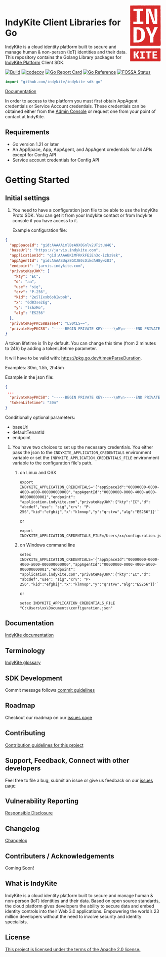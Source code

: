 <div align="left">
<a href="https://indykite.com">
<img src="https://github.com/indykite/.github/blob/master/assets/IndyKITE_Rough_red.png" alt="IndyKite Red Logo" width="100px" height="183px" align="right">
</a>
</div>

# IndyKite Client Libraries for Go

IndyKite is a cloud identity platform built to secure and manage
human & non-person (IoT) identities and their data. This repository contains the
Golang Library packages for [IndyKite Platform](https://indykite.com) Client SDK.

[![Build](https://github.com/indykite/indykite-sdk-go/actions/workflows/pr-test.yaml/badge.svg)](https://github.com/indykite/indykite-sdk-go/actions/workflows/pr-test.yaml)
[![codecov](https://codecov.io/gh/indykite/indykite-sdk-go/branch/master/graph/badge.svg?token=TFCDLXbnsh)](https://codecov.io/gh/indykite/indykite-sdk-go)
[![Go Report Card](https://goreportcard.com/badge/github.com/indykite/indykite-sdk-go)](https://goreportcard.com/report/github.com/indykite/indykite-sdk-go)
[![Go Reference](https://pkg.go.dev/badge/github.com/indykite/indykite-sdk-go.svg)](https://pkg.go.dev/github.com/indykite/indykite-sdk-go)
[![FOSSA Status](https://app.fossa.com/api/projects/git%2Bgithub.com%2Findykite%2Findykite-sdk-go.svg?type=shield)](https://app.fossa.com/projects/git%2Bgithub.com%2Findykite%2Findykite-sdk-go?ref=badge_shield)

```go
import "github.com/indykite/indykite-sdk-go"
```

[Documentation](https://pkg.go.dev/github.com/indykite/indykite-sdk-go)

In order to access to the platform you must first obtain AppAgent credentials or Service Account credentials.
These credentials can be obtained either from the [Admin Console](https://console.indykite.id)
or request one from your point of contact at IndyKite.

## Requirements

- Go version 1.21 or later
- An AppSpace, App, AppAgent, and AppAgent credentials for all APIs except for Config API
- Service account credentials for Config API

# Getting Started

## Initial settings

1. You need to have a configuration json file to be able to use the IndyKite Proto SDK. You can get it from your
   Indykite contact or from Indykite console if you have access to it.

   Example configuration file:

```json
{
  "appSpaceId": "gid:AAAAAimlBsA9X0Gnlv2UTituW4Q",
  "baseUrl": "https://jarvis.indykite.com",
  "applicationId": "gid:AAAABKiMFRKkFEiEn3c-izbz9sk",
  "appAgentId": "gid:AAAABUqz8GXJB0cDikdAH8ywz8I",
  "endpoint": "jarvis.indykite.com",
  "privateKeyJWK": {
    "kty": "EC",
    "d": "aa",
    "use": "sig",
    "crv": "P-256",
    "kid": "2e5lIxxb6obIwpok",
    "x": "6d83se2Eg",
    "y": "lshzMo",
    "alg": "ES256"
  },
  "privateKeyPKCS8Base64": "LS0tLS==",
  "privateKeyPKCS8": "-----BEGIN PRIVATE KEY-----\nM\n-----END PRIVATE KEY-----"
}
```
A token lifetime is 1h by default.
You can change this time (from 2 minutes to 24h) by adding a tokenLifetime parameter.

It will have to be valid with: https://pkg.go.dev/time#ParseDuration.

Examples: 30m, 1.5h, 2h45m

Example in the json file:
```json
{
 ...
  "privateKeyPKCS8": "-----BEGIN PRIVATE KEY-----\nM\n-----END PRIVATE KEY-----",
  "tokenLifetime": "30m"
}
```


Conditionally optional parameters:

- baseUrl
- defaultTenantId
- endpoint

1. You have two choices to set up the necessary credentials. You either pass the json to the `INDYKITE_APPLICATION_CREDENTIALS`
   environment variable or set the `INDYKITE_APPLICATION_CREDENTIALS_FILE` environment variable to the configuration file's path.

   1. on Linux and OSX

      ```shell
      export INDYKITE_APPLICATION_CREDENTIALS='{"appSpaceId":"00000000-0000-4000-a000-000000000000","appAgentId":"00000000-0000-4000-a000-000000000001","endpoint": "application.indykite.com","privateKeyJWK":{"kty":"EC","d": "abcdef","use": "sig","crv": "P-256","kid":"efghij","x":"klmnop","y":"qrstvw","alg":"ES256"}}'`
      ```

      or

      ```shell
      export INDYKITE_APPLICATION_CREDENTIALS_FILE=/Users/xx/configuration.json
      ```

   1. on Windows command line

      ```shell
      setex INDYKITE_APPLICATION_CREDENTIALS='{"appSpaceId":"00000000-0000-4000-a000-000000000000","appAgentId":"00000000-0000-4000-a000-000000000001","endpoint": "application.indykite.com","privateKeyJWK":{"kty":"EC","d": "abcdef","use": "sig","crv": "P-256","kid":"efghij","x":"klmnop","y":"qrstvw","alg":"ES256"}}'`
      ```

      or

      ```shell
      setex INDYKITE_APPLICATION_CREDENTIALS_FILE "C:\Users\xx\Documents\configuration.json"
      ```

## Documentation

[IndyKite documentation](https://docs.indykite.com)

## Terminology

[IndyKite glossary](https://docs.indykite.com/docs/resources/glossary)

## SDK Development

Commit message follows
[commit guidelines](./doc/guides/commit-message.md#commit-message-guidelines)

## Roadmap

Checkout our roadmap on our
[issues page](https://github.com/indykite/indykite-sdk-go/issues)

## Contributing

[Contribution guidelines for this project](contributing.md)

## Support, Feedback, Connect with other developers

Feel free to file a bug, submit an issue or give us feedback on our
[issues page](https://github.com/indykite/indykite-sdk-go/issues)

## Vulnerability Reporting

[Responsible Disclosure](responsible_disclosure.md)

## Changelog

[Changelog](CHANGELOG.md)

## Contributers / Acknowledgements

Coming Soon!

## What is IndyKite

IndyKite is a cloud identity platform built to secure and manage human & non-person (IoT) identities and their data. Based on open source standards, the cloud platform gives developers the ability to secure data and embed identity controls into their Web 3.0 applications. Empowering the world’s 23 million developers without the need to involve security and identity specialists.

## License

[This project is licensed under the terms of the Apache 2.0 license.](LICENSE)
